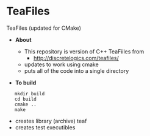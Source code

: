 # TeaFiles
TeaFiles (updated for CMake)

* __About__
  * This repository is version of C++ TeaFiiles from </br>
    * http://discretelogics.com/teafiles/ </br>
  * updates to work using cmake </br>
  * puts all of the code into a single directory </br>

* __To build__ </br>
```
   mkdir build
   cd build
   cmake ..
   make
```

* creates library (archive) teaf
* creates test executibles

